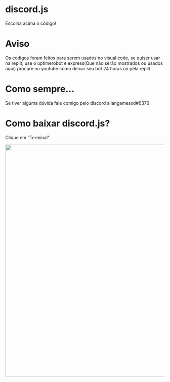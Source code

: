 # discord.js

Escolha acima o código!

# Aviso

Os codigos foram feitos para  serem usados no visual code, se quiser usar na replit, use o uptimerobot e express(Que não serão mostrados ou usados aqui) procure no youtube como deixar seu bot 24 horas on pela replit

# Como sempre...

Se tiver alguma dúvida fale comigo pelo discord allangamesxd#6376

# Como baixar discord.js?

Clique em "Terminal"

<img src="https://allangamesxd.sirv.com/Tutorial%20github%201.jpg" width="1024" height="734" alt="" />
